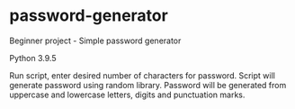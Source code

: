 # password-generator
Beginner project - Simple password generator

Python 3.9.5


Run script, enter desired number of characters for password. Script will generate password using random library.
Password will be generated from uppercase and lowercase letters, digits and punctuation marks.